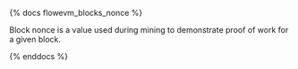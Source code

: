 {% docs flowevm_blocks_nonce %}

Block nonce is a value used during mining to demonstrate proof of work for a given block. 

{% enddocs %}